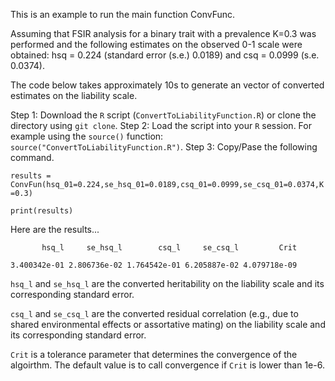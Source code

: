 This is an example to run the main function ConvFunc.


Assuming that FSIR analysis for a binary trait with a prevalence K=0.3 was performed and the following estimates on the observed 0-1 scale were obtained: hsq = 0.224 (standard error (s.e.) 0.0189) and csq = 0.0999 (s.e. 0.0374).

The code below takes approximately 10s to generate an vector of converted estimates on the liability scale.

Step 1: Download the `R` script (`ConvertToLiabilityFunction.R`) or clone the directory using `git clone`.
Step 2: Load the script into your `R` session. For example using the `source()` function: `source("ConvertToLiabilityFunction.R")`.
Step 3: Copy/Pase the following command.

`results = ConvFun(hsq_01=0.224,se_hsq_01=0.0189,csq_01=0.0999,se_csq_01=0.0374,K=0.3)`

`print(results)`

Here are the results...

`       hsq_l     se_hsq_l        csq_l     se_csq_l         Crit` 

`3.400342e-01 2.806736e-02 1.764542e-01 6.205887e-02 4.079718e-09 `

`hsq_l` and `se_hsq_l` are the converted heritability on the liability scale and its corresponding standard error. 

`csq_l` and `se_csq_l` are the converted residual correlation (e.g., due to shared environmental effects or assortative mating) on the liability scale and its corresponding standard error. 

`Crit` is a tolerance parameter that determines the convergence of the algoirthm. The default value is to call convergence if `Crit` is lower than 1e-6.
